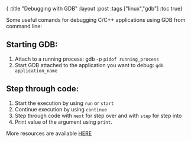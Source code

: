 {
 :title "Debugging with GDB"
 :layout :post
 :tags  ["linux","gdb"]
 :toc true}




Some useful comands for debugging C/C++ applications using GDB from command line:

## Starting GDB:
1.  Attach to a running process: gdb -p `pidof running_process`
2. Start GDB attached to the application you want to debug: `gdb application_name`

## Step through code:
1. Start the execution by using `run` or `start`
2. Continue execution by using `continue`
3. Step through code with `next` for step over and with `step` for step into
4. Print value of the argument using `print`.

More resources are available [HERE](https://access.redhat.com/documentation/en-us/red_hat_enterprise_linux/7/html/developer_guide/debugging-running-application)

